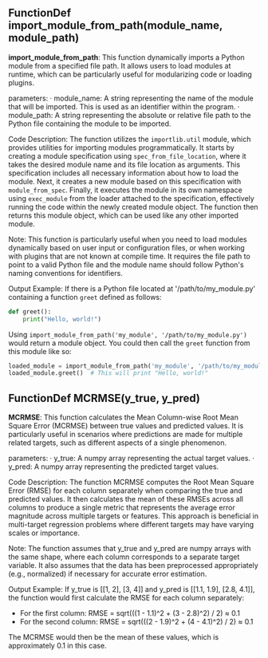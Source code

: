 ## FunctionDef import_module_from_path(module_name, module_path)
**import_module_from_path**: This function dynamically imports a Python module from a specified file path. It allows users to load modules at runtime, which can be particularly useful for modularizing code or loading plugins.

parameters:
· module_name: A string representing the name of the module that will be imported. This is used as an identifier within the program.
· module_path: A string representing the absolute or relative file path to the Python file containing the module to be imported.

Code Description: The function utilizes the `importlib.util` module, which provides utilities for importing modules programmatically. It starts by creating a module specification using `spec_from_file_location`, where it takes the desired module name and its file location as arguments. This specification includes all necessary information about how to load the module. Next, it creates a new module based on this specification with `module_from_spec`. Finally, it executes the module in its own namespace using `exec_module` from the loader attached to the specification, effectively running the code within the newly created module object. The function then returns this module object, which can be used like any other imported module.

Note: This function is particularly useful when you need to load modules dynamically based on user input or configuration files, or when working with plugins that are not known at compile time. It requires the file path to point to a valid Python file and the module name should follow Python's naming conventions for identifiers.

Output Example: If there is a Python file located at '/path/to/my_module.py' containing a function `greet` defined as follows:

```python
def greet():
    print("Hello, world!")
```

Using `import_module_from_path('my_module', '/path/to/my_module.py')` would return a module object. You could then call the `greet` function from this module like so:

```python
loaded_module = import_module_from_path('my_module', '/path/to/my_module.py')
loaded_module.greet()  # This will print "Hello, world!"
```
## FunctionDef MCRMSE(y_true, y_pred)
**MCRMSE**: This function calculates the Mean Column-wise Root Mean Square Error (MCRMSE) between true values and predicted values. It is particularly useful in scenarios where predictions are made for multiple related targets, such as different aspects of a single phenomenon.

parameters:
· y_true: A numpy array representing the actual target values.
· y_pred: A numpy array representing the predicted target values.

Code Description: The function MCRMSE computes the Root Mean Square Error (RMSE) for each column separately when comparing the true and predicted values. It then calculates the mean of these RMSEs across all columns to produce a single metric that represents the average error magnitude across multiple targets or features. This approach is beneficial in multi-target regression problems where different targets may have varying scales or importance.

Note: The function assumes that y_true and y_pred are numpy arrays with the same shape, where each column corresponds to a separate target variable. It also assumes that the data has been preprocessed appropriately (e.g., normalized) if necessary for accurate error estimation.

Output Example: If y_true is [[1, 2], [3, 4]] and y_pred is [[1.1, 1.9], [2.8, 4.1]], the function would first calculate the RMSE for each column separately:
- For the first column: RMSE = sqrt(((1 - 1.1)^2 + (3 - 2.8)^2) / 2) ≈ 0.1
- For the second column: RMSE = sqrt(((2 - 1.9)^2 + (4 - 4.1)^2) / 2) ≈ 0.1

The MCRMSE would then be the mean of these values, which is approximately 0.1 in this case.

